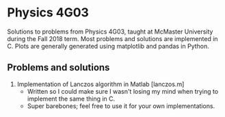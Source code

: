# Physics 4G03
Solutions to problems from Physics 4G03, taught at McMaster University during the Fall 2018 term. Most problems and solutions are implemented in C. Plots are generally generated using matplotlib and pandas in Python.

## Problems and solutions

1. Implementation of Lanczos algorithm in Matlab [lanczos.m]
    * Written so I could make sure I wasn't losing my mind when trying to implement the same thing in C.
    * Super barebones; feel free to use it for your own implementations.
